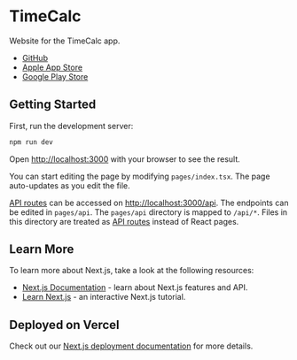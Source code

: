 # TimeCalc

Website for the TimeCalc app.

- [GitHub](https://github.com/JakobLierman/timecalc)
- [Apple App Store](https://apps.apple.com/be/app/timecalc-delay-time-programs/id1601045398)
- [Google Play Store](https://play.google.com/store/apps/details?id=be.jakoblierman.timecalc)

## Getting Started

First, run the development server:

```bash
npm run dev
```

Open [http://localhost:3000](http://localhost:3000) with your browser to see the result.

You can start editing the page by modifying `pages/index.tsx`. The page auto-updates as you edit the file.

[API routes](https://nextjs.org/docs/api-routes/introduction) can be accessed on [http://localhost:3000/api](http://localhost:3000/api). The endpoints can be edited in `pages/api`.
The `pages/api` directory is mapped to `/api/*`. Files in this directory are treated as [API routes](https://nextjs.org/docs/api-routes/introduction) instead of React pages.

## Learn More

To learn more about Next.js, take a look at the following resources:

- [Next.js Documentation](https://nextjs.org/docs) - learn about Next.js features and API.
- [Learn Next.js](https://nextjs.org/learn) - an interactive Next.js tutorial.

## Deployed on Vercel

Check out our [Next.js deployment documentation](https://nextjs.org/docs/deployment) for more
details.

<!-- TODO: Add deployment info -->

